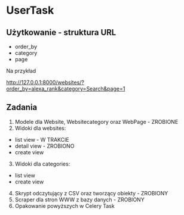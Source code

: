 # UserTask

## Użytkowanie - struktura URL

* order_by
* category
* page

Na przykład

http://127.0.0.1:8000/websites/?order_by=alexa_rank&category=Search&page=1

## Zadania
1. Modele dla Website, Websitecategory oraz WebPage - ZROBIONE
2. Widoki dla websites:
- list view - W TRAKCIE
- detail view - ZROBIONO
- create view
3. Widoki dla categories:
- list view
- create view
4. Skrypt odczytujący z CSV oraz tworzący obiekty - ZROBIONY
5. Scraper dla stron WWW z bazy danych - ZROBIONY
6. Opakowanie powyższych w Celery Task
